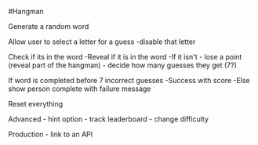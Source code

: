 #Hangman

Generate a random word

Allow user to select a letter for a guess
    -disable that letter


Check if its in the word
    -Reveal if it is in the word
    -If it isn't - lose a point (reveal part of the hangman) - decide how many guesses they get (7?)

If word is completed before 7 incorrect guesses
    -Success with score
    -Else show person complete with failure message


Reset everything

Advanced
    - hint option
    - track leaderboard
    - change difficulty


Production
    - link to an API
    

